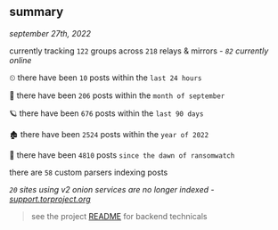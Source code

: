 
## summary
_september 27th, 2022_

currently tracking `122` groups across `218` relays & mirrors - _`82` currently online_

⏲ there have been `10` posts within the `last 24 hours`

🦈 there have been `206` posts within the `month of september`

🪐 there have been `676` posts within the `last 90 days`

🏚 there have been `2524` posts within the `year of 2022`

🦕 there have been `4810` posts `since the dawn of ransomwatch`

there are `58` custom parsers indexing posts

_`20` sites using v2 onion services are no longer indexed - [support.torproject.org](https://support.torproject.org/onionservices/v2-deprecation/)_

> see the project [README](https://github.com/joshhighet/ransomwatch#ransomwatch--) for backend technicals
